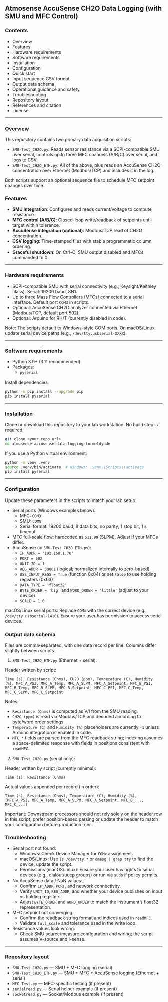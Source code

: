## Atmosense AccuSense CH2O Data Logging (with SMU and MFC Control)

### Contents

- Overview
- Features
- Hardware requirements
- Software requirements
- Installation
- Configuration
- Quick start
- Input sequence CSV format
- Output data schema
- Operational guidance and safety
- Troubleshooting
- Repository layout
- References and citation
- License

---

### Overview

This repository contains two primary data acquisition scripts:

- `SMU-Test_CH2O.py`: Reads sensor resistance via a SCPI-compatible SMU over serial, controls up to three MFC channels (A/B/C) over serial, and logs to CSV.
- `SMU-Test_CH2O_ETH.py`: All of the above, plus reads an AccuSense CH2O concentration over Ethernet (Modbus/TCP) and includes it in the log.

Both scripts support an optional sequence file to schedule MFC setpoint changes over time.

### Features

- **SMU integration**: Configures and reads current/voltage to compute resistance.
- **MFC control (A/B/C)**: Closed-loop write/readback of setpoints until target within tolerance.
- **AccuSense integration (optional)**: Modbus/TCP read of CH2O concentration.
- **CSV logging**: Time-stamped files with stable programmatic column ordering.
- **Graceful shutdown**: On Ctrl-C, SMU output disabled and MFCs commanded to 0.

---

### Hardware requirements

- SCPI-compatible SMU with serial connectivity (e.g., Keysight/Keithley class). Serial: 19200 baud, 8N1.
- Up to three Mass Flow Controllers (MFCs) connected to a serial interface. Default port `COM3` in scripts.
- Optional: AccuSense CH2O analyzer connected via Ethernet (Modbus/TCP, default port 502).
- Optional: Arduino for RH/T (currently disabled in code).

Note: The scripts default to Windows-style COM ports. On macOS/Linux, update serial device paths (e.g., `/dev/tty.usbserial-XXXX`).

---

### Software requirements

- Python 3.9+ (3.11 recommended)
- Packages:
  - `pyserial`

Install dependencies:

```bash
python -m pip install --upgrade pip
pip install pyserial
```

---

### Installation

Clone or download this repository to your lab workstation. No build step is required.

```bash
git clone <your_repo_url>
cd atmosense-accusense-data-logging-formeldyhde
```

If you use a Python virtual environment:

```bash
python -m venv .venv
source .venv/bin/activate  # Windows: .venv\\Scripts\\activate
pip install pyserial
```

---

### Configuration

Update these parameters in the scripts to match your lab setup.

- Serial ports (Windows examples below):
  - MFC: `COM3`
  - SMU: `COM8`
  - Serial format: 19200 baud, 8 data bits, no parity, 1 stop bit, 1 s timeout
- MFC full-scale flow: hardcoded as `511.99` (SLPM). Adjust if your MFCs differ.
- AccuSense (in `SMU-Test_CH2O_ETH.py`):
  - `IP_ADDR = '192.168.1.70'`
  - `PORT = 502`
  - `UNIT_ID = 1`
  - `REG_ADDR = 30001` (logical; normalized internally to zero-based)
  - `USE_INPUT_REGS = True` (function 0x04) or set `False` to use holding registers (0x03)
  - `DATA_TYPE = 'float32'`
  - `BYTE_ORDER = 'big'` and `WORD_ORDER = 'little'` (adjust to your device)
  - `SCALE = 1.0`

macOS/Linux serial ports: Replace `COMx` with the correct device (e.g., `/dev/tty.usbserial-1410`). Ensure your user has permission to access serial devices.

### Output data schema

Files are comma-separated, with one data record per line. Columns differ slightly between scripts.

1) `SMU-Test_CH2O_ETH.py` (Ethernet + serial):

Header written by script:

```csv
Time (s), Resistance (Ohms), CH2O (ppm), Temperature (C), Humidity (%), MFC_A_PSI, MFC_A_Temp, MFC_A_SLPM, MFC_A_Setpoint, MFC_B_PSI, MFC_B_Temp, MFC_B_SLPM, MFC_B_Setpoint, MFC_C_PSI, MFC_C_Temp, MFC_C_SLPM, MFC_C_Setpoint
```

Notes:

- `Resistance (Ohms)` is computed as V/I from the SMU reading.
- `CH2O (ppm)` is read via Modbus/TCP and decoded according to byte/word order settings.
- `Temperature (C)` and `Humidity (%)` placeholders are currently `-1` unless Arduino integration is enabled in code.
- `MFC_*` fields are parsed from the MFC readback string; indexing assumes a space-delimited response with fields in positions consistent with `readMFC`.

2) `SMU-Test_CH2O.py` (serial only):

Header written by script (currently minimal):

```csv
Time (s), Resistance (Ohms)
```

Actual values appended per record (in order):

```csv
Time (s), Resistance (Ohms), Temperature (C), Humidity (%), [MFC_A_PSI, MFC_A_Temp, MFC_A_SLPM, MFC_A_Setpoint, MFC_B_..., MFC_C_...]
```

Important: Downstream processors should not rely solely on the header row in this script; prefer position-based parsing or update the header to match your configuration before production runs.

### Troubleshooting

- Serial port not found:
  - Windows: Check Device Manager for `COMx` assignment.
  - macOS/Linux: Use `ls /dev/tty.*` or `dmesg | grep tty` to find the device; update the script.
  - Permissions (macOS/Linux): Ensure your user has rights to serial devices (e.g., dialout/uucp groups) or run via `sudo` if policy permits.
- No AccuSense data / NaN values:
  - Confirm `IP_ADDR`, `PORT`, and network connectivity.
  - Verify `UNIT_ID`, `REG_ADDR`, and whether your device publishes on input vs holding registers.
  - Adjust `BYTE_ORDER` and `WORD_ORDER` to match the instrument’s float32 representation.
- MFC setpoint not converging:
  - Confirm the readback string format and indices used in `readMFC`.
  - Validate `full_scale` and tolerance used in the write loop.
- Resistance values look wrong:
  - Check SMU source/measure configuration and wiring; the script assumes V-source and I-sense.

---

### Repository layout

- `SMU-Test_CH2O.py` — SMU + MFC logging (serial)
- `SMU-Test_CH2O_ETH.py` — SMU + MFC + AccuSense logging (Ethernet + serial)
- `MFC-Test.py` — MFC-specific testing (if present)
- `serialread.py` — Serial helper example (if present)
- `socketread.py` — Socket/Modbus example (if present)
